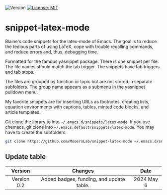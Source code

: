 ![Version](https://img.shields.io/static/v1?label=snippet-latex-mode&message=0.1&color=brightcolor)
[![License: MIT](https://img.shields.io/badge/License-MIT-blue.svg)](https://opensource.org/licenses/MIT)


# snippet-latex-mode

Blaine's code snippets for the latex-mode of Emacs. 
The goal is to reduce the tedious parts of using LaTeX, cope with trouble recalling commands, and reduce errors and, thus, debugging time.

Formatted for the famous yasnippet package.
There is one snippet per file.
The file names should match the tab trigger.
The snippets have tab triggers and tab stops.

The files are grouped by function or topic but are not stored in separate subfolders.
The group name appears as a submenu in the yasnippet pulldown menu.

My favorite snippets are for inserting URLs as footnotes, creating lists, equation environments with captions, tables, minted code blocks, and article templates.

Git clone the library to into `~/.emacs.d/snippets/latex-mode`.
If you use chemacs, git clone into `~/.emacs.default/snippets/latex-mode`.
You may have to create the subfolders.


```bash
git clone https://github.com/MooersLab/snippet-latex-mode ~/.emacs.d/snippets/latex-mode
```

## Update table

|Version      | Changes                                                                                                                                    | Date                 |
|:-----------:|:------------------------------------------------------------------------------------------------------------------------------------------:|:--------------------:|
| Version 0.2 |  Added badges, funding,  and update table.                                                                                                 | 2024 May 6           |
